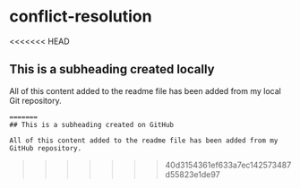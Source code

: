 # conflict-resolution

<<<<<<< HEAD
  ## This is a subheading created locally

  All of this content added to the readme file has been added from my local Git repository.
  ```
=======
## This is a subheading created on GitHub

  All of this content added to the readme file has been added from my GitHub repository.
  ```
>>>>>>> 40d3154361ef633a7ec142573487d55823e1de97
